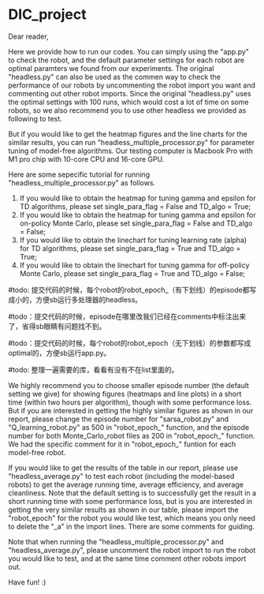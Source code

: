# DIC_project

Dear reader,

Here we provide how to run our codes. You can simply using the "app.py" to check the robot, and the default parameter settings for each robot are optimal paramters we found from our experiments. The original "headless.py" can also be used as the commen way to check the performance of our robots by uncommenting the robot import you want and commenting out other robot imports. Since the original "headless.py" uses the optimal settings with 100 runs, which would cost a lot of time on some robots, so we also recommend you to use other headless we provided as following to test.

But if you would like to get the heatmap figures and the line charts for the similar results, you can run "headless_multiple_processor.py" for parameter tuning of model-free algorithms. Our testing computer is Macbook Pro with M1 pro chip with 10-core CPU and 16-core GPU. 


Here are some sepecific tutorial for running "headless_multiple_processor.py" as follows.
1. If you would like to obtain the heatmap for tuning gamma and epsilon for TD algorithms, please set single_para_flag = False and TD_algo = True;
2. If you would like to obtain the heatmap for tuning gamma and epsilon for on-policy Monte Carlo, please set single_para_flag = False and TD_algo = False;
3. If you would like to obtain the linechart for tuning learning rate (alpha) for TD algorithms, please set single_para_flag = True and TD_algo = True;
4. If you would like to obtain the linechart for tuning gamma for off-policy Monte Carlo, please set single_para_flag = True and TD_algo = False;


#todo: 提交代码的时候，每个robot的robot_epoch_（有下划线）的episode都写成小的，方便sb运行多处理器的headless。

#todo：提交代码的时候，episode在哪里改我们已经在comments中标注出来了，省得sb眼睛有问题找不到。

#todo：提交代码的时候，每个robot的robot_epoch（无下划线）的参数都写成optimal的，方便sb运行app.py。

#todo: 整理一遍需要的库，看看有没有不在list里面的。

We highly recommend you to choose smaller episode number (the default setting we give) for showing figures (heatmaps and line plots) in a short time (within two hours per algorithm), though with some performance loss. But if you are interested in getting the highly similar figures as shown in our report, please change the episode number for "sarsa_robot.py" and "Q_learning_robot.py" as 500 in "robot_epoch_" function, and the episode number for both Monte_Carlo_robot files as 200 in "robot_epoch_" function. We had the specific comment for it in "robot_epoch_" funtion for each model-free robot.

If you would like to get the results of the table in our report, please use "headless_average.py" to test each robot (including the model-based robots) to get the average running time, average efficiency, and average cleanliness. Note that the default setting is to successfully get the result in a short running time with some performance loss, but is you are interested in getting the very similar results as shown in our table, please import the "robot_epoch" for the robot you would like test, which means you only need to delete the "\_a" in the import lines. There are some comments for guiding.

Note that when running the "headless_multiple_processor.py" and "headless_average.py", please uncomment the robot import to run the robot you would like to test, and at the same time comment other robots import out. 


Have fun! :)
